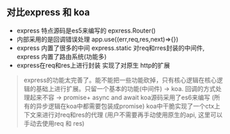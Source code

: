 ## 对比express 和 koa
- express 特点源码是es5来编写的 epxress.Router()
- 内部采用的是回调错误处理 app.use((err,req,res,next)=>{})
- express 内置了很多的中间 express.static 对req和rres封装的中间件, express 内置了路由系统(功能多)
- express在req和res上进行封装 实现了对原生 http的扩展

> express的功能太完善了。能不能把一些功能砍掉，只有核心逻辑在核心逻辑的基础上进行扩展。只留一个基本的功能(中间件) -> koa. 回调的方式处理起来不容 -> promise+ async and await koa源码采用了es6来编写 (所有的异步逻辑在koa中都需要包装成promise) koa中干脆实现了一个ctx上下文来进行对req和res的代理 (用户不需要再手动使用原生的api, 这里可以手动去使用req 和 res)


